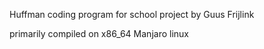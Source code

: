 Huffman coding program for school project by Guus Frijlink

primarily compiled on x86_64 Manjaro linux
